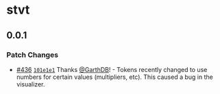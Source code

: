 # stvt

## 0.0.1

### Patch Changes

- [#436](https://github.com/adobe/spectrum-tokens/pull/436) [`101e1e1`](https://github.com/adobe/spectrum-tokens/commit/101e1e1d58d75e780334588f69d2f2947e35b776) Thanks [@GarthDB](https://github.com/GarthDB)! - Tokens recently changed to use numbers for certain values (multipliers, etc). This caused a bug in the visualizer.
